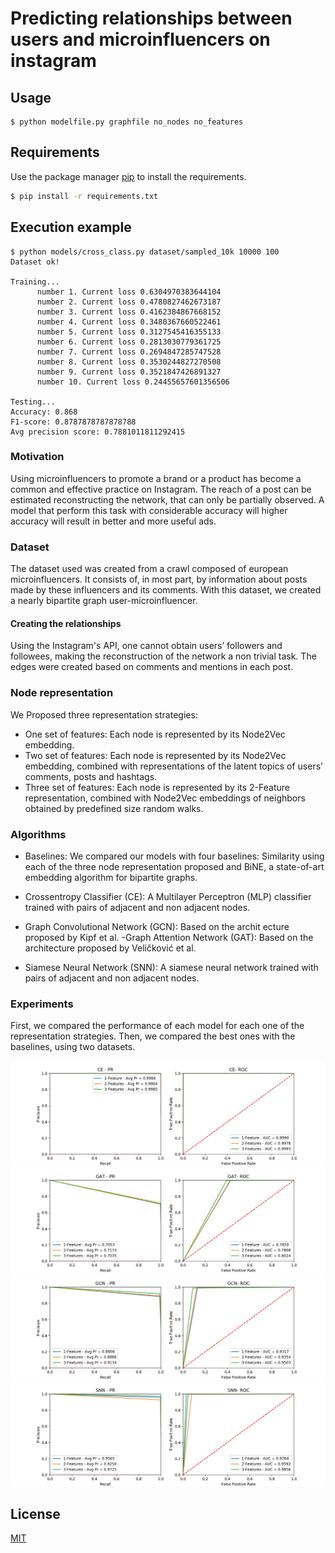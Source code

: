# Predicting relationships between users and microinfluencers on instagram


## Usage

```
$ python modelfile.py graphfile no_nodes no_features
```


## Requirements

Use the package manager [pip](https://pip.pypa.io/en/stable/) to install the requirements.

```bash
$ pip install -r requirements.txt
```

## Execution example
```
$ python models/cross_class.py dataset/sampled_10k 10000 100
Dataset ok!             

Training...             
      number 1. Current loss 0.6304970383644104
      number 2. Current loss 0.4780827462673187
      number 3. Current loss 0.4162384867668152
      number 4. Current loss 0.3480367660522461
      number 5. Current loss 0.3127545416355133
      number 6. Current loss 0.2813030779361725
      number 7. Current loss 0.2694847285747528
      number 8. Current loss 0.3530244827270508
      number 9. Current loss 0.3521847426891327
      number 10. Current loss 0.24455657601356506

Testing...                 
Accuracy: 0.868
F1-score: 0.8787878787878788
Avg precision score: 0.7881011811292415

```



### Motivation

Using microinfluencers to promote a brand or a product has become a common and effective practice on Instagram. The reach of a post can be estimated reconstructing the network, that can only be partially observed. A model that perform this task with considerable accuracy will higher accuracy will result in better and more useful ads.

### Dataset
The dataset used was created from a crawl composed of european microinfluencers. It consists of, in most part, by information about posts made by these influencers and its comments. With this dataset, we created a nearly bipartite graph user-microinfluencer.

#### Creating the relationships

Using the Instagram's API, one cannot obtain users’ followers and followees, making the reconstruction of the network a non trivial task. The edges were created based on comments and mentions in each post. 


### Node representation

We Proposed three representation strategies:
- One set of features: Each node is represented by its Node2Vec embedding.
- Two set of features: Each node is represented by its Node2Vec embedding, combined with representations of the latent topics of users’ comments, posts and hashtags.
- Three set of features: Each node is represented by its 2-Feature representation, combined with  Node2Vec embeddings of neighbors obtained by predefined  size random walks.

### Algorithms 

- Baselines:
We compared our models with four baselines: Similarity using each of the three node representation proposed and BiNE, a state-of-art embedding algorithm for bipartite graphs.
- Crossentropy Classifier (CE): A Multilayer Perceptron (MLP) classifier trained with pairs of adjacent and non adjacent nodes.

- Graph Convolutional Network (GCN): Based on the archit
ecture proposed by Kipf et al.
-Graph Attention Network (GAT): Based on the architecture proposed by Veličković et al.

- Siamese Neural Network (SNN): A siamese neural network trained with pairs of adjacent and non adjacent nodes.

### Experiments
First, we compared the performance of each model for each one of the representation strategies. Then, we compared the best ones with the baselines, using  two datasets.

![Image a](https://github.com/ggapp1/microinfl-instagram/blob/master/results/CE.jpg)
![Image description](https://github.com/ggapp1/microinfl-instagram/blob/master/results/GAT.jpg)
![Image description](https://github.com/ggapp1/microinfl-instagram/blob/master/results/GCN.jpg)
![Image description](https://github.com/ggapp1/microinfl-instagram/blob/master/results/SNN.jpg)


## License
[MIT](https://choosealicense.com/licenses/mit/)